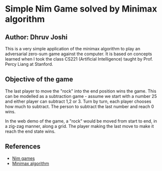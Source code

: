 # Simple Nim Game solved by Minimax algorithm
## Author: Dhruv Joshi

This is a very simple application of the minimax algorithm to play an adversarial zero-sum game against the computer. It is based on concepts learned when I took the class CS221 (Artificial Intelligence) taught by Prof. Percy Liang at Stanford.

## Objective of the game
The last player to move the "rock" into the end position wins the game. This can be modelled as a subtraction game - assume we start with a number 25 and either player can subtract 1,2 or 3. Turn by turn, each player chooses how much to subtract. The person to subtract the last number and reach 0 wins. 

In the web demo of the game, a "rock" would be moved from start to end, in a zig-zag manner, along a grid. The player making the last move to make it reach the end state wins.

## References
* [Nim games](https://en.wikipedia.org/wiki/Nim)
* [Minimax algorithm](https://en.wikipedia.org/wiki/Minimax#Minimax_algorithm_with_alternate_moves)